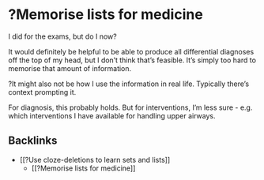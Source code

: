 # ?Memorise lists for medicine
I did for the exams, but do I now? 

It would definitely be helpful to be able to produce all differential diagnoses off the top of my head, but I don’t think that’s feasible. It’s simply too hard to memorise that amount of information.

?It might also not be how I use the information in real life. Typically there’s context prompting it.  

For diagnosis, this probably holds. But for interventions, I’m less sure - e.g. which interventions I have available for handling upper airways.

## Backlinks
* [[?Use cloze-deletions to learn sets and lists]]
	* [[?Memorise lists for medicine]]

<!-- {BearID:4161E7C2-1A55-4ADC-BBAA-90FA0C2E69CA-471-000001581CE64725} -->
